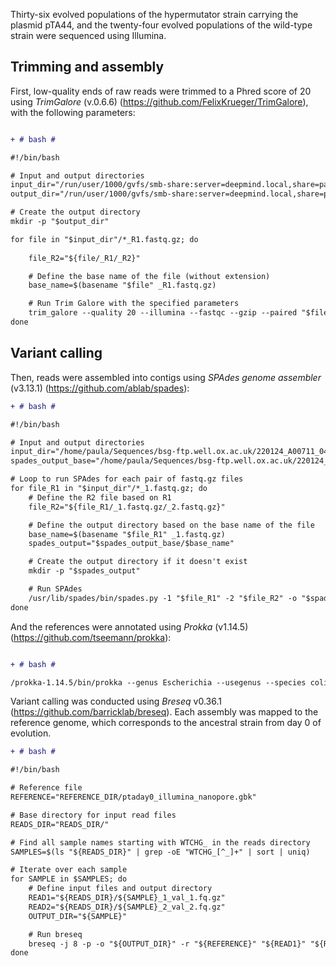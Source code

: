 Thirty-six evolved populations of the hypermutator strain carrying the plasmid pTA44, and the twenty-four evolved populations of the wild-type strain were sequenced using Illumina. 

## Trimming and assembly 

First, low-quality ends of raw reads were trimmed to a Phred score of 20 using *TrimGalore* (v.0.6.6) (https://github.com/FelixKrueger/TrimGalore), with the following parameters:

```diff

+ # bash #

#!/bin/bash

# Input and output directories
input_dir="/run/user/1000/gvfs/smb-share:server=deepmind.local,share=paula/Mutation_accumulation/readsma/fastqsinadapters"
output_dir="/run/user/1000/gvfs/smb-share:server=deepmind.local,share=paula/Mutation_accumulation/readsma/cutadapt"

# Create the output directory 
mkdir -p "$output_dir"

for file in "$input_dir"/*_R1.fastq.gz; do
  
    file_R2="${file/_R1/_R2}"

    # Define the base name of the file (without extension)
    base_name=$(basename "$file" _R1.fastq.gz)

    # Run Trim Galore with the specified parameters
    trim_galore --quality 20 --illumina --fastqc --gzip --paired "$file" "$file_R2" --output_dir "$output_dir"
done

```

## Variant calling 

Then, reads were assembled into contigs using *SPAdes genome assembler* (v3.13.1) (https://github.com/ablab/spades):

```diff
+ # bash #

#!/bin/bash

# Input and output directories
input_dir="/home/paula/Sequences/bsg-ftp.well.ox.ac.uk/220124_A00711_0476_AHTMGTDSX2"
spades_output_base="/home/paula/Sequences/bsg-ftp.well.ox.ac.uk/220124_A00711_0476_AHTMGTDSX2"

# Loop to run SPAdes for each pair of fastq.gz files
for file_R1 in "$input_dir"/*_1.fastq.gz; do
    # Define the R2 file based on R1
    file_R2="${file_R1/_1.fastq.gz/_2.fastq.gz}"

    # Define the output directory based on the base name of the file
    base_name=$(basename "$file_R1" _1.fastq.gz)
    spades_output="$spades_output_base/$base_name"

    # Create the output directory if it doesn't exist
    mkdir -p "$spades_output"

    # Run SPAdes
    /usr/lib/spades/bin/spades.py -1 "$file_R1" -2 "$file_R2" -o "$spades_output"
done

```

And the references were annotated using *Prokka* (v1.14.5) (https://github.com/tseemann/prokka):

```diff

+ # bash #

/prokka-1.14.5/bin/prokka --genus Escherichia --usegenus --species coli --prefix REFERENCE --outdir REFERENCE_annotation --mincontiglen 200 REFERENCE.fasta


```

Variant calling was conducted using *Breseq* v0.36.1 (https://github.com/barricklab/breseq). Each assembly was mapped to the reference genome, which corresponds to the ancestral strain from day 0 of evolution.

```diff
+ # bash #

#!/bin/bash

# Reference file
REFERENCE="REFERENCE_DIR/ptaday0_illumina_nanopore.gbk"

# Base directory for input read files
READS_DIR="READS_DIR/"

# Find all sample names starting with WTCHG_ in the reads directory
SAMPLES=$(ls "${READS_DIR}" | grep -oE "WTCHG_[^_]+" | sort | uniq)

# Iterate over each sample
for SAMPLE in $SAMPLES; do
    # Define input files and output directory
    READ1="${READS_DIR}/${SAMPLE}_1_val_1.fq.gz"
    READ2="${READS_DIR}/${SAMPLE}_2_val_2.fq.gz"
    OUTPUT_DIR="${SAMPLE}"

    # Run breseq
    breseq -j 8 -p -o "${OUTPUT_DIR}" -r "${REFERENCE}" "${READ1}" "${READ2}"
done

```



